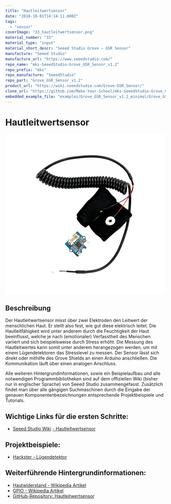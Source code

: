 ```yaml
---
title: "Hautleitwertsensor"
date: "2018-10-01T14:14:11.000Z"
tags: 
  - "sensor"
coverImage: "33_hautleitwertsensor.png"
material_number: "33"
material_type: "input"
material_short_descr: "Seeed Studio Grove – GSR Sensor"
manufacture: "Seeed Studio"
manufacture_url: "https://www.seeedstudio.com/"
repo_name: "mks-SeeedStudio-Grove_GSR_Sensor_v1.2"
repo_prefix: "mks"
repo_manufacture: "SeeedStudio"
repo_part: "Grove_GSR_Sensor_v1.2"
product_url: "https://wiki.seeedstudio.com/Grove-GSR_Sensor/"
clone_url: "https://github.com/Make-Your-School/mks-SeeedStudio-Grove_GSR_Sensor_v1.2.git"
embedded_example_file: "examples/Grove_GSR_Sensor_v1.2_minimal/Grove_GSR_Sensor_v1.2_minimal.ino"
---
```



# Hautleitwertsensor

![Hautleitwertsensor](./33_hautleitwertsensor.png)

## Beschreibung
Der Hautleitwertsensor misst über zwei Elektroden den Leitwert der menschlichen Haut. Er stellt also fest, wie gut diese elektrisch leitet. Die Hautleitfähigkeit wird unter anderem durch die Feuchtigkeit der Haut beeinflusst, welche je nach (emotionaler) Verfasstheit des Menschen variiert und sich beispielsweise durch Stress erhöht. Die Messung des Hautleitwertes kann somit unter anderem herangezogen werden, um mit einem Lügendetektoren das Stresslevel zu messen. Der Sensor lässt sich direkt oder mithilfe des Grove Shields an einen Arduino anschließen. Die Kommunikation läuft über einen analogen Anschluss.

Alle weiteren Hintergrundinformationen, sowie ein Beispielaufbau und alle notwendigen Programmbibliotheken sind auf dem offiziellen Wiki (bisher nur in englischer Sprache) von Seeed Studio zusammengefasst. Zusätzlich findet man über alle gängigen Suchmaschinen durch die Eingabe der genauen Komponentenbezeichnungen entsprechende Projektbeispiele und Tutorials.

<!-- infolist -->
## Wichtige Links für die ersten Schritte:

- [Seeed Studio Wiki](http://wiki.seeedstudio.com/Grove-GSR_Sensor/) [- Hautleitwertsensor](http://wiki.seeedstudio.com/Grove-GSR_Sensor/)

## Projektbeispiele:

- [Hackster - Lügendetektor](https://www.hackster.io/BuildItDR/arduino-lie-detector-a0b914)

## Weiterführende Hintergrundinformationen:

- [Hautwiderstand - Wikipedia Artikel](https://de.wikipedia.org/wiki/Hautwiderstand)
- [GPIO - Wikipedia Artikel](https://de.wikipedia.org/wiki/Allzweckeingabe/-ausgabe)
- [GitHub-Repository: Hautleitwertsensor](https://github.com/MakeYourSchool/33-Hautleitwertsensor)



